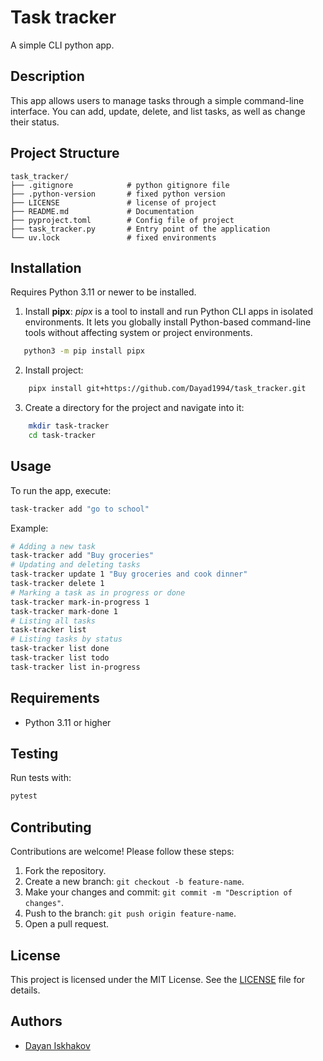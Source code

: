 # Task tracker

A simple CLI python app.

## Description

This app allows users to manage tasks through a simple command-line interface. You can add, update, delete, and list tasks, as well as change their status.

## Project Structure

```
task_tracker/
├── .gitignore            # python gitignore file
├── .python-version       # fixed python version
├── LICENSE               # license of project
├── README.md             # Documentation
├── pyproject.toml        # Config file of project
├── task_tracker.py       # Entry point of the application
└── uv.lock               # fixed environments
```

## Installation

Requires Python 3.11 or newer to be installed.

1. Install **pipx**:
   _pipx_ is a tool to install and run Python CLI apps in isolated environments. It lets you globally install Python-based command-line tools without affecting system or project environments.

```bash
   python3 -m pip install pipx
```

2. Install project:

```bash
    pipx install git+https://github.com/Dayad1994/task_tracker.git
```

3. Create a directory for the project and navigate into it:

```bash
    mkdir task-tracker
    cd task-tracker
```

## Usage

To run the app, execute:

```bash
task-tracker add "go to school"
```

Example:

```bash
# Adding a new task
task-tracker add "Buy groceries"
# Updating and deleting tasks
task-tracker update 1 "Buy groceries and cook dinner"
task-tracker delete 1
# Marking a task as in progress or done
task-tracker mark-in-progress 1
task-tracker mark-done 1
# Listing all tasks
task-tracker list
# Listing tasks by status
task-tracker list done
task-tracker list todo
task-tracker list in-progress
```

## Requirements

- Python 3.11 or higher

## Testing

Run tests with:

```bash
pytest
```

## Contributing

Contributions are welcome! Please follow these steps:

1. Fork the repository.
2. Create a new branch: `git checkout -b feature-name`.
3. Make your changes and commit: `git commit -m "Description of changes"`.
4. Push to the branch: `git push origin feature-name`.
5. Open a pull request.

## License

This project is licensed under the MIT License. See the [LICENSE](https://chatgpt.com/c/LICENSE) file for details.

## Authors

- [Dayan Iskhakov](https://github.com/Dayad1994)

